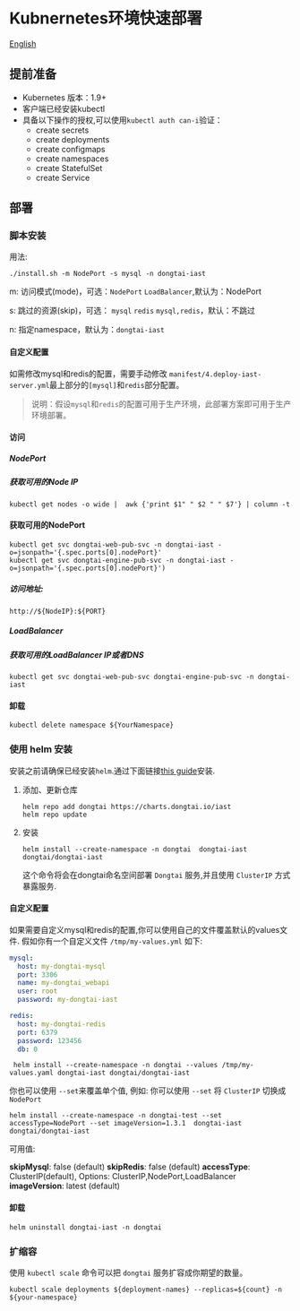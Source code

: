 # Kubnernetes环境快速部署
[English](README.MD)

## 提前准备

- Kubernetes 版本：1.9+
- 客户端已经安装kubectl
- 具备以下操作的授权,可以使用`kubectl auth can-i`验证：
    - create secrets
    - create deployments
    - create configmaps
    - create namespaces
    - create StatefulSet
    - create Service

## 部署

### 脚本安装

用法:  
```
./install.sh -m NodePort -s mysql -n dongtai-iast
```

m: 访问模式(mode)，可选：`NodePort` `LoadBalancer`,默认为：NodePort

s: 跳过的资源(skip)，可选： `mysql` `redis`  `mysql,redis`，默认：不跳过

n: 指定namespace，默认为：`dongtai-iast`

#### 自定义配置

如需修改mysql和redis的配置，需要手动修改 `manifest/4.deploy-iast-server.yml`最上部分的`[mysql]`和`redis`部分配置。

> 说明：假设`mysql`和`redis`的配置可用于生产环境，此部署方案即可用于生产环境部署。


####  访问

##### NodePort 

##### 获取可用的Node IP
```shell script
kubectl get nodes -o wide |  awk {'print $1" " $2 " " $7'} | column -t
```

#### 获取可用的NodePort

```shell script
kubectl get svc dongtai-web-pub-svc -n dongtai-iast -o=jsonpath='{.spec.ports[0].nodePort}'
kubectl get svc dongtai-engine-pub-svc -n dongtai-iast -o=jsonpath='{.spec.ports[0].nodePort}')
```

##### 访问地址:
```shell script
http://${NodeIP}:${PORT}
```

##### LoadBalancer

##### 获取可用的LoadBalancer IP或者DNS
```shell script
kubectl get svc dongtai-web-pub-svc dongtai-engine-pub-svc -n dongtai-iast
```

####  卸载

```shell script
kubectl delete namespace ${YourNamespace}
```


### 使用 helm 安装

安装之前请确保已经安装`helm`.通过下面链接[this guide](https://helm.sh/docs/intro/install/)安装.

1. 添加、更新仓库

   ```
   helm repo add dongtai https://charts.dongtai.io/iast
   helm repo update
   ```

2. 安装

   ```
   helm install --create-namespace -n dongtai  dongtai-iast dongtai/dongtai-iast
   ```
   
   这个命令将会在dongtai命名空间部署 `Dongtai` 服务,并且使用 `ClusterIP` 方式暴露服务.

#### 自定义配置

如果需要自定义mysql和redis的配置,你可以使用自己的文件覆盖默认的values文件.
假如你有一个自定义文件 `/tmp/my-values.yml` 如下:

``` yaml
mysql:
  host: my-dongtai-mysql
  port: 3306
  name: my-dongtai_webapi
  user: root
  password: my-dongtai-iast

redis:
  host: my-dongtai-redis
  port: 6379
  password: 123456
  db: 0
```

``` shell script
 helm install --create-namespace -n dongtai --values /tmp/my-values.yaml dongtai-iast dongtai/dongtai-iast
```

你也可以使用 `--set`来覆盖单个值, 例如: 你可以使用 `--set` 将 `ClusterIP` 切换成 `NodePort` 

```shell
helm install --create-namespace -n dongtai-test --set accessType=NodePort --set imageVersion=1.3.1  dongtai-iast dongtai/dongtai-iast
```
可用值:

**skipMysql**:  false (default)
**skipRedis**: false (default)
**accessType**: ClusterIP(default), Options: ClusterIP,NodePort,LoadBalancer
**imageVersion**: latest (default)

#### 卸载
```
helm uninstall dongtai-iast -n dongtai
```


### 扩缩容

使用 `kubectl scale` 命令可以把 `dongtai` 服务扩容成你期望的数量。

```
kubectl scale deployments ${deployment-names} --replicas=${count} -n ${your-namespace}
```